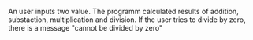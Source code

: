 An user inputs two value.
The programm calculated results of addition, substaction, multiplication and division.
If the user tries to divide by zero, there is a message "cannot be divided by zero"